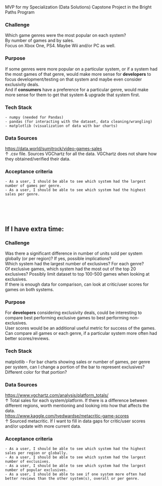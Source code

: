 MVP for my Specialization (Data Solutions) Capstone Project in the Bright Paths Program

### Challenge
Which game genres were the most popular on each system?\
By number of games and by sales.\
Focus on Xbox One, PS4. Maybe Wii and/or PC as well.

### Purpose
If some genres were more popular on a particular system, or if a system had the most games of that genre, would make more sense for **developers** to focus development/testing on that system and maybe even consider exclusivity deals.\
And if **consumers** have a preference for a particular genre, would make more sense for them to get that system & upgrade that system first.

### Tech Stack
    - numpy (needed for Pandas)
    - pandas (for interacting with the dataset, data cleaning/wrangling)
    - matplotlib (visualization of data with bar charts)

### Data Sources
https://data.world/sumitrock/video-games-sales  
&#8593; .csv file. Sources VGChartz for all the data. VGChartz does not share how they obtained/verified their data.

### Acceptance criteria
    - As a user, I should be able to see which system had the largest number of games per genre.
    - As a user, I should be able to see which system had the highest sales per genre.

<br><br><br>

## If I have extra time:
### Challenge
Was there a significant difference in number of units sold per system globally (or per region)? If yes, possible implications?\
Which system had the largest number of exclusives? For each genre?\
Of exclusive games, which system had the most out of the top 20 exclusives? Possibly limit dataset to top 100-500 games when looking at exclusives.\
If there is enough data for comparison, can look at critic/user scores for games on both systems.

### Purpose
For **developers** considering exclusivity deals, could be interesting to compare best performing exclusive games to best performing non-exclusives.\
User scores would be an additional useful metric for success of the games. Can compare all games or each genre, if a particular system more often had better scores/reviews.

### Tech Stack
matplotlib - For bar charts showing sales or number of games, per genre per system, can I change a portion of the bar to represent exclusives? Different color for that portion?

### Data Sources
https://www.vgchartz.com/analysis/platform_totals/  
&#8593; Total sales for each system/platform. If there is a difference between different regions, worth mentioning and looking into how that affects the data.\
https://www.kaggle.com/tyedwardse/metacritic-game-scores  
&#8593; Sourced metacritic. If I want to fill in data gaps for critic/user scores and/or update with more current data.

### Acceptance criteria
    - As a user, I should be able to see which system had the highest sales per region or globally.
    - As a user, I should be able to see which system had the largest number of exclusives.
    - As a user, I should be able to see which system had the largest number of popular exclusives.
    - As a user, I should be able to see if one system more often had better reviews than the other system(s), overall or per genre.
